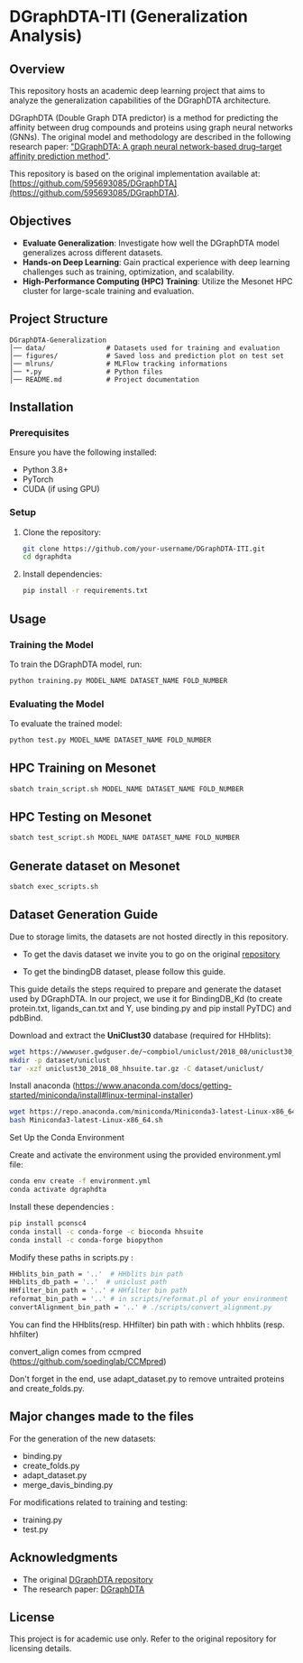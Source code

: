 # DGraphDTA-ITI (Generalization Analysis)

## Overview
This repository hosts an academic deep learning project that aims to analyze the generalization capabilities of the DGraphDTA architecture.

DGraphDTA (Double Graph DTA predictor) is a method for predicting the affinity between drug compounds and proteins using graph neural networks (GNNs). The original model and methodology are described in the following research paper: ["DGraphDTA: A graph neural network-based drug–target affinity prediction method"](https://pubs.rsc.org/en/content/articlelanding/2020/ra/d0ra02297g).

This repository is based on the original implementation available at: [https://github.com/595693085/DGraphDTA](https://github.com/595693085/DGraphDTA).

## Objectives
- **Evaluate Generalization**: Investigate how well the DGraphDTA model generalizes across different datasets.
- **Hands-on Deep Learning**: Gain practical experience with deep learning challenges such as training, optimization, and scalability.
- **High-Performance Computing (HPC) Training**: Utilize the Mesonet HPC cluster for large-scale training and evaluation.

## Project Structure
```
DGraphDTA-Generalization
│── data/               # Datasets used for training and evaluation
│── figures/            # Saved loss and prediction plot on test set
│── mlruns/             # MLFlow tracking informations
│── *.py                # Python files
│── README.md           # Project documentation
```

## Installation
### Prerequisites
Ensure you have the following installed:
- Python 3.8+
- PyTorch
- CUDA (if using GPU)

### Setup
1. Clone the repository:
   ```sh
   git clone https://github.com/your-username/DGraphDTA-ITI.git
   cd dgraphdta
   ```
2. Install dependencies:
   ```sh
   pip install -r requirements.txt
   ```

## Usage
### Training the Model
To train the DGraphDTA model, run:
```sh
python training.py MODEL_NAME DATASET_NAME FOLD_NUMBER
```

### Evaluating the Model
To evaluate the trained model:
```sh
python test.py MODEL_NAME DATASET_NAME FOLD_NUMBER
```

## HPC Training on Mesonet
```sh
sbatch train_script.sh MODEL_NAME DATASET_NAME FOLD_NUMBER
```
## HPC Testing on Mesonet
```sh
sbatch test_script.sh MODEL_NAME DATASET_NAME FOLD_NUMBER
```

## Generate dataset on Mesonet
```sh
sbatch exec_scripts.sh
```
## Dataset Generation Guide

Due to storage limits, the datasets are not hosted directly in this repository.

- To get the davis dataset we invite you to go on the original [repository](https://github.com/595693085/DGraphDTA?tab=readme-ov-file)

- To get the bindingDB dataset, please follow this guide. 

This guide details the steps required to prepare and generate the dataset used by DGraphDTA. In our project, we use it for BindingDB_Kd (to create protein.txt, ligands_can.txt and Y, use binding.py and pip install PyTDC) and pdbBind.

Download and extract the **UniClust30** database (required for HHblits):

```sh
wget https://wwwuser.gwdguser.de/~compbiol/uniclust/2018_08/uniclust30_2018_08_hhsuite.tar.gz
mkdir -p dataset/uniclust
tar -xzf uniclust30_2018_08_hhsuite.tar.gz -C dataset/uniclust/
```

Install anaconda (https://www.anaconda.com/docs/getting-started/miniconda/install#linux-terminal-installer)
```sh
wget https://repo.anaconda.com/miniconda/Miniconda3-latest-Linux-x86_64.sh
bash Miniconda3-latest-Linux-x86_64.sh
```

Set Up the Conda Environment

Create and activate the environment using the provided environment.yml file:

```sh
conda env create -f environment.yml
conda activate dgraphdta
```

Install these dependencies :

```sh
pip install pconsc4
conda install -c conda-forge -c bioconda hhsuite
conda install -c conda-forge biopython
```

Modify these paths in scripts.py :

```sh
HHblits_bin_path = '..'  # HHblits bin path
HHblits_db_path = '..'  # uniclust path
HHfilter_bin_path = '..' # HHfilter bin path
reformat_bin_path = '..' # in scripts/reformat.pl of your environment
convertAlignment_bin_path = '..' # ./scripts/convert_alignment.py
```
You can find the HHblits(resp. HHfilter) bin path with : which hhblits (resp. hhfilter)

convert_align comes from ccmpred (https://github.com/soedinglab/CCMpred) 


Don't forget in the end, use adapt_dataset.py to remove untraited proteins and create_folds.py.  
## Major changes made to the files

For the generation of the new datasets:

- binding.py
- create_folds.py
- adapt_dataset.py
- merge_davis_binding.py

For modifications related to training and testing:

- training.py
- test.py

## Acknowledgments
- The original [DGraphDTA repository](https://github.com/595693085/DGraphDTA)
- The research paper: [DGraphDTA](https://pubs.rsc.org/en/content/articlelanding/2020/ra/d0ra02297g)

## License
This project is for academic use only. Refer to the original repository for licensing details.




